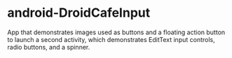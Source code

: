 # android-DroidCafeInput

App that demonstrates images used as buttons and a floating action button to launch a second activity, which demonstrates EditText input controls, radio buttons, and a spinner.

